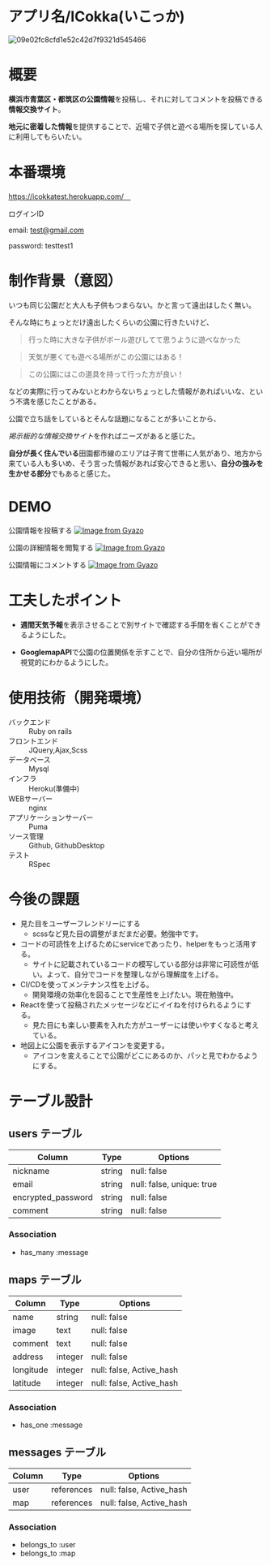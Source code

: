# アプリ名/ICokka(いこっか)

![09e02fc8cfd1e52c42d7f9321d545466](https://user-images.githubusercontent.com/82088738/135751356-cf390329-32a4-47d9-8a93-abf4377ca8cb.gif)

# 概要

**横浜市青葉区・都筑区の公園情報**を投稿し、それに対してコメントを投稿できる**情報交換サイト**。

 **地元に密着した情報**を提供することで、近場で子供と遊べる場所を探している人に利用してもらいたい。

# 本番環境

https://icokkatest.herokuapp.com/　

ログインID

email: test@gmail.com

password: testtest1

# 制作背景（意図）

いつも同じ公園だと大人も子供もつまらない。かと言って遠出はしたく無い。

そんな時にちょっとだけ遠出したくらいの公園に行きたいけど、

>行った時に大きな子供がボール遊びしてて思うように遊べなかった

>天気が悪くても遊べる場所がこの公園にはある！

>この公園にはこの道具を持って行った方が良い！

などの実際に行ってみないとわからないちょっとした情報があればいいな、という不満を感じたことがある。


公園で立ち話をしているとそんな話題になることが多いことから、

*掲示板的な情報交換サイト*を作ればニーズがあると感じた。

**自分が長く住んでいる**田園都市線のエリアは子育て世帯に人気があり、地方から来ている人も多いめ、そう言った情報があれば安心できると思い、**自分の強みを生かせる部分**でもあると感じた。

# DEMO

公園情報を投稿する
[![Image from Gyazo](https://i.gyazo.com/09ae7b02fda4b2167fd01f411c414999.gif)](https://gyazo.com/09ae7b02fda4b2167fd01f411c414999)

公園の詳細情報を閲覧する
[![Image from Gyazo](https://i.gyazo.com/a85886f47c5c671fd1c41926ca4fb83f.gif)](https://gyazo.com/a85886f47c5c671fd1c41926ca4fb83f)

公園情報にコメントする
[![Image from Gyazo](https://i.gyazo.com/2abbdd9047dd850698277971612e4f4e.gif)](https://gyazo.com/2abbdd9047dd850698277971612e4f4e)



# 工夫したポイント

- **週間天気予報**を表示させることで別サイトで確認する手間を省くことができるようにした。

- **GooglemapAPI**で公園の位置関係を示すことで、自分の住所から近い場所が視覚的にわかるようにした。

# 使用技術（開発環境）
<dl>
<dt> バックエンド</dt>
<dd>Ruby on rails<dd>
<dt>フロントエンド</dt>
<dd>JQuery,Ajax,Scss</dd>
<dt>データベース</dt>
<dd>Mysql</dd>
<dt>インフラ</dt>
<dd>Heroku(準備中)</dd>
<dt>WEBサーバー</dt>
<dd>nginx</dd>
<dt>アプリケーションサーバー</dt>
<dd>Puma</dd>
<dt>ソース管理</dt>
<dd>Github, GithubDesktop</dd>
<dt>テスト</dt>
<dd>RSpec</dd>
</dl>

# 今後の課題
- 見た目をユーザーフレンドリーにする
  - scssなど見た目の調整がまだまだ必要。勉強中です。 
- コードの可読性を上げるためにserviceであったり、helperをもっと活用する。
  - サイトに記載されているコードの模写している部分は非常に可読性が低い。よって、自分でコードを整理しながら理解度を上げる。
- CI/CDを使ってメンテナンス性を上げる。
  - 開発環境の効率化を図ることで生産性を上げたい。現在勉強中。
- Reactを使って投稿されたメッセージなどにイイねを付けられるようにする。
  - 見た目にも楽しい要素を入れた方がユーザーには使いやすくなると考えている。
- 地図上に公園を表示するアイコンを変更する。
  - アイコンを変えることで公園がどこにあるのか、パッと見でわかるようにする。

# テーブル設計

## users テーブル

| Column             | Type   | Options                   |
| ------------------ | ------ | ------------------------- |
| nickname           | string | null: false               |
| email              | string | null: false, unique: true |
| encrypted_password | string | null: false               |
| comment            | string | null: false               |


### Association

- has_many :message


## maps テーブル

| Column           | Type       | Options                        |
| ---------------- | ---------- | ------------------------------ |
| name             | string     | null: false                    |
| image            | text       | null: false                    |
| comment          | text       | null: false                    |
| address          | integer    | null: false                    |
| longitude        | integer    | null: false, Active_hash       |
| latitude         | integer    | null: false, Active_hash       |


### Association

- has_one    :message

## messages テーブル

| Column          | Type       | Options                        |
| --------------- | ---------- | ------------------------------ |
| user            | references | null: false, Active_hash       |
| map             | references | null: false, Active_hash       |

### Association

- belongs_to :user
- belongs_to :map



